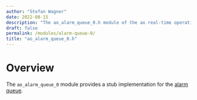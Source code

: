 ```yaml
---
author: "Stefan Wagner"
date: 2022-08-15
description: "The ao_alarm_queue_0.h module of the ao real-time operating system."
draft: false
permalink: /modules/alarm-queue-0/
title: "ao_alarm_queue_0.h"
---
```


# Overview

The `ao_alarm_queue_0` module provides a stub implementation for the [alarm queue](../alarm-queue.md).
